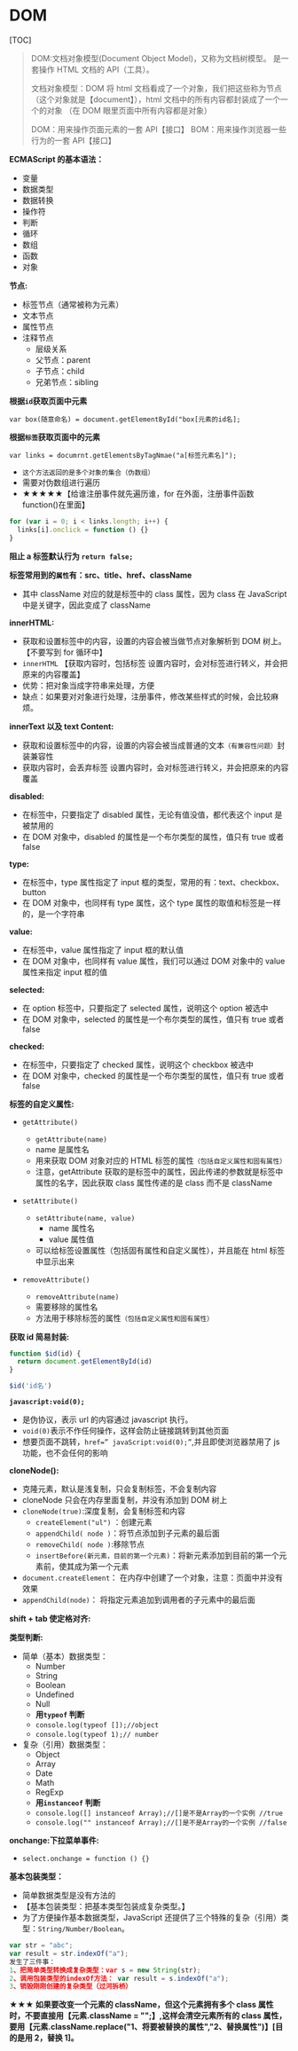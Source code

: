 # DOM

[TOC]

> DOM:文档对象模型(Document Object Model)，又称为文档树模型。 是一套操作 HTML 文档的 API（工具）。
>
> 文档对象模型：DOM 将 html 文档看成了一个对象，我们把这些称为节点（这个对象就是【document】），html 文档中的所有内容都封装成了一个一个的对象 （在 DOM 眼里页面中所有内容都是对象）
>
> DOM：用来操作页面元素的一套 API【接口】
> BOM：用来操作浏览器一些行为的一套 API【接口】

**ECMAScript 的基本语法：**

- 变量
- 数据类型
- 数据转换
- 操作符
- 判断
- 循环
- 数组
- 函数
- 对象

**节点:**

- 标签节点（通常被称为元素）
- 文本节点
- 属性节点
- 注释节点
  - 层级关系
  - 父节点：parent
  - 子节点：child
  - 兄弟节点：sibling

**根据`id`获取页面中元素**

```text
var box(随意命名) = document.getElementById("box[元素的id名];
```

**根据`标签`获取页面中的元素**

```text
var links = documrnt.getElementsByTagNmae("a[标签元素名]");
```

- `这个方法返回的是多个对象的集合（伪数组）`
- 需要对伪数组进行遍历
- ★★★★★【给谁注册事件就先遍历谁，for 在外面，注册事件函数 function()在里面】

```js
for (var i = 0; i < links.length; i++) {
  links[i].onclick = function () {}
}
```

**阻止 a 标签默认行为 `return false;`**

**标签常用到的`属性`有：src、title、href、className**

- 其中 className 对应的就是标签中的 class 属性，因为 class 在 JavaScript 中是关键字，因此变成了 className

**innerHTML:**

- 获取和设置标签中的内容，设置的内容会被当做节点对象解析到 DOM 树上。【不要写到 for 循环中】
- `innerHTML` 【获取内容时，包括标签 设置内容时，会对标签进行转义，并会把原来的内容覆盖】
- 优势：把对象当成字符串来处理，方便
- 缺点：如果要对对象进行处理，注册事件，修改某些样式的时候，会比较麻烦。

**innerText 以及 text Content:**

- 获取和设置标签中的内容，设置的内容会被当成普通的文本`（有兼容性问题）`封装兼容性
- 获取内容时，会丢弃标签 设置内容时，会对标签进行转义，并会把原来的内容覆盖

**disabled:**

- 在标签中，只要指定了 disabled 属性，无论有值没值，都代表这个 input 是被禁用的
- 在 DOM 对象中，disabled 的属性是一个布尔类型的属性，值只有 true 或者 false

**type:**

- 在标签中，type 属性指定了 input 框的类型，常用的有：text、checkbox、button
- 在 DOM 对象中，也同样有 type 属性，这个 type 属性的取值和标签是一样的，是一个字符串

**value:**

- 在标签中，value 属性指定了 input 框的默认值
- 在 DOM 对象中，也同样有 value 属性，我们可以通过 DOM 对象中的 value 属性来指定 input 框的值

**selected:**

- 在 option 标签中，只要指定了 selected 属性，说明这个 option 被选中
- 在 DOM 对象中，selected 的属性是一个布尔类型的属性，值只有 true 或者 false

**checked:**

- 在标签中，只要指定了 checked 属性，说明这个 checkbox 被选中
- 在 DOM 对象中，checked 的属性是一个布尔类型的属性，值只有 true 或者 false

**标签的自定义属性:**

- `getAttribute()`

  - `getAttribute(name)`
  - name 是属性名
  - 用来获取 DOM 对象对应的 HTML 标签的属性`（包括自定义属性和固有属性）`
  - 注意，getAttribute 获取的是标签中的属性，因此传递的参数就是标签中属性的名字，因此获取 class 属性传递的是 class 而不是 className

- `setAttribute()`

  - `setAttribute(name, value)`
    - name 属性名
    - value 属性值
  - 可以给标签设置属性（包括固有属性和自定义属性），并且能在 html 标签中显示出来

- `removeAttribute()`
  - `removeAttribute(name)`
  - 需要移除的属性名
  - 方法用于移除标签的属性`（包括自定义属性和固有属性）`

**获取 id 简易封装:**

```js
function $id(id) {
  return document.getElementById(id)
}

$id('id名')
```

**`javascript:void(0);`**

- 是伪协议，表示 url 的内容通过 javascript 执行。
- `void(0)`表示不作任何操作，这样会防止链接跳转到其他页面
- 想要页面不跳转，`href=” javaScript:void(0);”`,并且即使浏览器禁用了 js 功能，也不会任何的影响

**cloneNode():**

- 克隆元素，默认是浅复制，只会复制标签，不会复制内容
- cloneNode 只会在内存里面复制，并没有添加到 DOM 树上
- `cloneNode(true)`:深度复制，会复制标签和内容
  - `createElement("ul")` ：创建元素
  - `appendChild( node )`：将节点添加到子元素的最后面
  - `removeChild( node )`:移除节点
  - `insertBefore(新元素，目前的第一个元素)`：将新元素添加到目前的第一个元素前，使其成为第一个元素
- `document.createElement`： 在内存中创建了一个对象，注意：页面中并没有效果
- `appendChild(node)`： 将指定元素追加到调用者的子元素中的最后面

**shift + tab 使定格对齐:**

**类型判断:**

- 简单（基本）数据类型：
  - Number
  - String
  - Boolean
  - Undefined
  - Null
  - **用`typeof` 判断**
  - `console.log(typeof []);//object`
  - `console.log(typeof 1);// number`
- 复杂（引用）数据类型：
  - Object
  - Array
  - Date
  - Math
  - RegExp
  - **用`instanceof` 判断**
  - `console.log([] instanceof Array);//[]是不是Array的一个实例 //true`
  - `console.log("" instanceof Array);//[]是不是Array的一个实例 //false`

**onchange:下拉菜单事件:**

- `select.onchange = function () {}`

**基本包装类型：**

- 简单数据类型是没有方法的
- 【基本包装类型：把基本类型包装成复杂类型。】
- 为了方便操作基本数据类型，JavaScript 还提供了三个特殊的复杂（引用）类型：`String/Number/Boolean`。

```js
var str = "abc";
var result = str.indexOf("a");
发生了三件事：
1、把简单类型转换成复杂类型：var s = new String(str);
2、调用包装类型的indexOf方法： var result = s.indexOf("a");
3、销毁刚刚创建的复杂类型（过河拆桥）
```

**★★★ 如果要改变一个元素的 className，但这个元素拥有多个 class 属性时，不要直接用【元素.className = "";】,这样会清空元素所有的 class 属性，要用【元素.className.replace("1、将要被替换的属性","2、替换属性")】[目的是用 2，替换 1]。**
